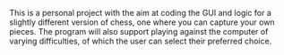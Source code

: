 This is a personal project with the aim at coding the GUI and logic for a slightly different version of chess, one where you can capture your own pieces.
The program will also support playing against the computer of varying difficulties, of which the user can select their preferred choice.
